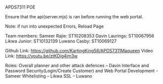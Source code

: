APDS7311 POE

Ensure that the api(server.mjs) is ran before running the web portal.

Note: if run into unexpected Errors, Reload Page

Team members:
Sameer Rajie: ST10208353
Davin Laurings: ST10067956
Likwa Junior: ST10132139
Luwano Casby: ST10069127

Github Link: https://github.com/KartingKing56/APDS7311Maqueen
Video Link: https://youtu.be/ztKDig4im3w

Roles: 
Overall planner and other attack defences – Davin
Interface and Password Security(Login/Create Customer) and Web Portal Development - Sameer
Whitelisting – Likwa 
SSL – Luwano 

